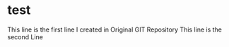 test
====
This line is the first line I created in Original GIT Repository
This line is the second Line
